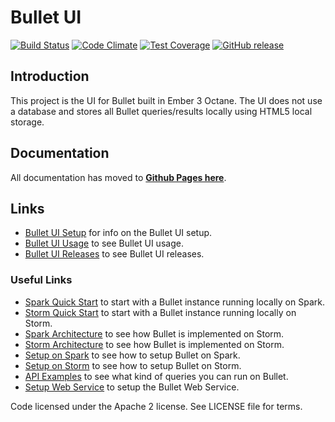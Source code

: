 # Bullet UI

[![Build Status](https://cd.screwdriver.cd/pipelines/7227/badge)](https://cd.screwdriver.cd/pipelines/7227)
[![Code Climate](https://codeclimate.com/github/bullet-db/bullet-ui/badges/gpa.svg)](https://codeclimate.com/github/bullet-db/bullet-ui)
[![Test Coverage](https://codeclimate.com/github/bullet-db/bullet-ui/badges/coverage.svg)](https://codeclimate.com/github/bullet-db/bullet-ui/coverage)
[![GitHub release](https://img.shields.io/github/release/bullet-db/bullet-ui.svg)](https://github.com/bullet-db/bullet-ui/releases/latest)

## Introduction

This project is the UI for Bullet built in Ember 3 Octane. The UI does not use a database and stores all Bullet queries/results locally using HTML5 local storage.

## Documentation

All documentation has moved to **[Github Pages here](https://bullet-db.github.io/)**.

## Links

* [Bullet UI Setup](https://bullet-db.github.io/ui/setup/) for info on the Bullet UI setup.
* [Bullet UI Usage](https://bullet-db.github.io/ui/usage/) to see Bullet UI usage.
* [Bullet UI Releases](https://bullet-db.github.io/releases/#bullet-ui) to see Bullet UI releases.

### Useful Links

* [Spark Quick Start](https://bullet-db.github.io/quick-start/spark) to start with a Bullet instance running locally on Spark.
* [Storm Quick Start](https://bullet-db.github.io/quick-start/storm) to start with a Bullet instance running locally on Storm.
* [Spark Architecture](https://bullet-db.github.io/backend/spark-architecture/) to see how Bullet is implemented on Storm.
* [Storm Architecture](https://bullet-db.github.io/backend/storm-architecture/) to see how Bullet is implemented on Storm.
* [Setup on Spark](https://bullet-db.github.io/backend/spark-setup/) to see how to setup Bullet on Spark.
* [Setup on Storm](https://bullet-db.github.io/backend/storm-setup/) to see how to setup Bullet on Storm.
* [API Examples](https://bullet-db.github.io/ws/examples/) to see what kind of queries you can run on Bullet.
* [Setup Web Service](https://bullet-db.github.io/ws/setup/) to setup the Bullet Web Service.

Code licensed under the Apache 2 license. See LICENSE file for terms.

